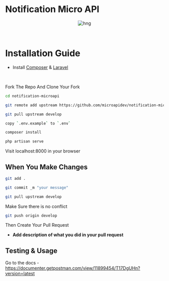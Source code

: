 # Notification Micro API

<div align="center">
  
![hng](https://res.cloudinary.com/iambeejayayo/image/upload/v1554240066/brand-logo.png)

<br>

</div>

# Installation Guide

- Install [Composer](https://getcomposer.org) &  [Laravel](https://laravel.com)
 <br>


Fork The Repo And Clone Your Fork

```bash
cd notification-microapi
```
```bash
git remote add upstream https://github.com/microapidev/notification-microapi.git
```

```bash
git pull upstream develop
```

```bash
copy `.env.example` to `.env`
```

```bash
composer install
```

```bash
php artisan serve
```


Visit localhost:8000 in your browser


## When You Make Changes 

```bash
git add .
```

```bash
git commit _m "your message"
```
```bash
git pull upstream develop
```
Make Sure there is no conflict

```bash
git push origin develop
```
Then Create Your Pull Request

- **Add description of what you did in your pull request** <br>

## Testing & Usage

Go to the docs - https://documenter.getpostman.com/view/11899454/T17DgUHn?version=latest
